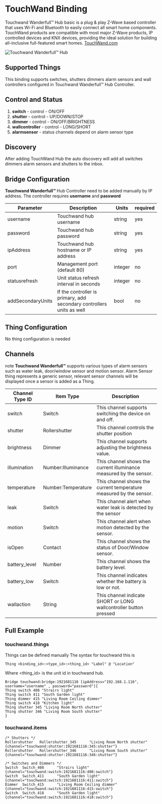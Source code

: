 # TouchWand Binding

Touchwand Wanderfull™ Hub basic is a plug & play Z-Wave based controller that uses Wi-Fi and Bluetooth to easily connect all smart home components.
TouchWand products are compatible with most major Z-Wave products, IP controlled devices and KNX devices, providing the ideal solution for building all-inclusive full-featured smart homes.
[TouchWand.com](http://www.touchwand.com)

![Touchwand Wanderfull™ Hub](http://www.touchwand.com/wp-content/uploads/2017/12/hub-toch-1.png)

## Supported Things

This binding supports switches, shutters dimmers alarm sensors and wall controllers configured in Touchwand Wanderfull™ Hub Controller.

## Control and Status 

1. **switch**  - control - ON/OFF
2. **shutter** - control - UP/DOWN/STOP
3. **dimmer**  - control - ON/OFF/BRIGHTNESS
4. **wallcontroller** - control - LONG/SHORT
5. **alarmsensor** - status channels depend on alarm sensor type

## Discovery

After adding TouchWand Hub the auto discovery will add all switches dimmers alarm sensors and shutters to the inbox.

## Bridge Configuration

**Touchwand Wanderfull™** Hub Controller need to be added manually by IP address. The controller requires **username** and **password**  

| Parameter         | Description                                                           | Units   | required |
|-------------------|-----------------------------------------------------------------------|---------|----------|
| username          | Touchwand hub username                                                | string  | yes      |
| password          | Touchwand hub password                                                | string  | yes      |
| ipAddress         | Touchwand hub hostname or IP address                                  | string  | yes      |
| port              | Management port (default 80)                                          | integer | no       |
| statusrefresh     | Unit status refresh interval in seconds                               | integer | no       |
| addSecondaryUnits | If the controller is primary, add secondary controllers units as well | bool    | no       |



## Thing Configuration

No thing configuration is needed

## Channels 

note **Touchwand Wanderfull™** supports various types of alarm sensors such as water leak, door/window sensor and motion sensor.
Alarm Sensor thing represents a generic sensor, relevant sensor channels will be displayed once a sensor is added as a Thing.


| Channel Type ID   | Item Type          | Description                                                                                                                             
|-------------------|--------------------|-----------------------------------------------------------------------|
| switch            | Switch             | This channel supports switching the device on and off.                |
| shutter           | Rollershutter      | This channel controls the shutter position                            |
| brightness        | Dimmer             | This channel supports adjusting the brightness value.                 |
| illumination      | Number:Illuminance | This channel shows the current illuminance measured by the sensor.    |
| temperature       | Number:Temperature | This channel shows the current temperature measured by the sensor.    |
| leak              | Switch             | This channel alert when water leak is detected by the sensor          |
| motion            | Switch             | This channel alert when motion detected by the sensor.                |
| isOpen            | Contact            | This channel shows the status of Door/Window sensor.                  |
| battery_level     | Number             | This channel shows the battery level.                                 |
| battery_low       | Switch             | This channel indicates whether the battery is low or not.             |
| wallaction        | String             | This channel indicate SHORT or LONG wallcontroller button pressed     |




## Full Example

### touchwand.things

Things can be defined manually 
The syntax for touchwand this is 
  
```xtend
Thing <binding_id>:<type_id>:<thing_id> "Label" @ "Location"
```

Where <thing_id> is the unit id in touchwand hub.

```
Bridge touchwand:bridge:1921681116 [ipAddress="192.168.1.116", username="username" , password="password"]{
Thing switch 408 "Strairs light"
Thing switch 411 "South Garden light"
Thing dimmer 415 "Living Room Ceiling dimmer"
Thing switch 418 "Kitchen light"
Thing shutter 345 "Living Room North shutter"
Thing shutter 346 "Living Room South shutter"
}
```

### touchwand.items

```
/* Shutters */
Rollershutter   Rollershutter_345      "Living Room North shutter"    {channel="touchwand:shutter:1921681116:345:shutter"}
Rollershutter   Rollershutter_346      "Living Room South shutter"    {channel="touchwand:shutter:1921681116:346:shutter"}
```

```
/* Switches and Dimmers */
Switch  Switch_408      "Strairs light"                 {channel="touchwand:switch:1921681116:408:switch"}
Switch  Switch_411      "South Garden light"            {channel="touchwand:switch:1921681116:411:switch"}
Dimmer  Switch_415      "Living Room Ceiling dimmer"    {channel="touchwand:switch:1921681116:415:switch"}
Switch  Switch_418      "South Garden light"            {channel="touchwand:switch:1921681116:418:switch"}
```

